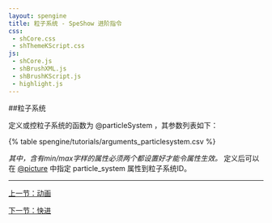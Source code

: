 ```yaml
---
layout: spengine
title: 粒子系统 - SpeShow 进阶指令
css:
 - shCore.css
 - shThemeKScript.css
js:
 - shCore.js
 - shBrushXML.js
 - shBrushKScript.js
 - highlight.js
---
```


##粒子系统

定义或控粒子系统的函数为 @particleSystem ，其参数列表如下：

{% table spengine/tutorials/arguments_particlesystem.csv %}

*其中，含有min/max字样的属性必须两个都设置好才能令属性生效。*
定义后可以在 [@picture](tutorial_3.html#part_4) 中指定 particle_system 属性到粒子系统ID。

**********************************************************************

[上一节：动画](tutorial_advanced_animation.html)

[下一节：快进](tutorial_advanced_skip.html)

